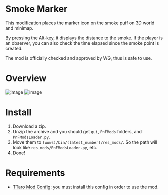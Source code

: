 # Smoke Marker
This modification places the marker icon on the smoke puff on 3D world and minimap.

By pressing the Alt-key, it displays the distance to the smoke.
If the player is an observer, you can also check the time elapsed since the smoke point is created.

The mod is officially checked and approved by WG, thus is safe to use.

# Overview
![image](https://github.com/AndrewTaro/SmokeMarkerPublic/assets/36262823/96edce9c-2e76-47de-84ce-2fb0a54191d6)
![image](https://github.com/AndrewTaro/SmokeMarkerPublic/assets/36262823/f5930018-d83e-4137-8b38-6c91ded94f44)

# Install
1. Download a zip.
2. Unzip the archive and you should get `gui`, `PnFMods` folders, and `PnFModsLoader.py`.
3. Move them to `(wows)/bin/(latest_number)/res_mods/`. So the path will look like `res_mods/PnFModsLoader.py`, etc.
4. Done!

# Requirements
- [TTaro Mod Config](../../../TTaroModConfig): you must install this config in order to use the mod.
